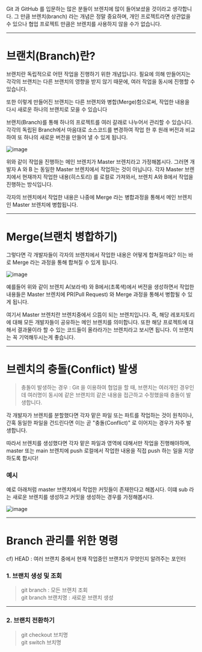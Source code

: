 Git 과 GitHub 를 입문하는 많은 분들이 브렌치에 많이 들어보셨을 것이라고 생각합니다. 그 만큼 브렌치(branch) 라는 개념은 정말 중요하며, 개인 프로젝트라면 상관없을 수 있으나 협업 프로젝트 만큼은 브렌치를 사용하지 않을 수가 없습니다.

---
# 브랜치(Branch)란?
브랜치란 독립적으로 어떤 작업을 진행하기 위한 개념입니다. 필요에 의해 만들어지는 각각의 브랜치는 다른 브랜치의 영향을 받지 않기 때문에, 여러 작업을 동시에 진행할 수 있습니다.

또한 이렇게 만들어진 브랜치는 다른 브랜치와 병합(Merge)함으로써, 작업한 내용을 다시 새로운 하나의 브랜치로 모을 수 있습니다

브랜치(Branch)를 통해 하나의 프로젝트를 여러 갈래로 나누어서 관리할 수 있습니다. 각각의 독립된 Branch에서 마음대로 소스코드를 변경하여 작업 한 후 원래 버전과 비교하여 또 하나의 새로운 버전을 만들어 낼 수 있게 됩니다.

![image](https://github.com/truenpeace/studyroom/assets/107344551/6044c71f-f6c6-4889-8fa6-a192b1a89c2c)

위와 같이 작업을 진행하는 메인 브렌치가 Master 브렌치라고 가정해봅시다. 그러면 개발자 A 와 B 는 동일한 Master 브렌치에서 작업하는 것이 아닙니다. 각자 Master 브렌치에서 현재까지 작업한 내용(히스토리) 를 로컬로 가져와서, 브렌치 A와 B에서 작업을 진행하는 방식입니다.

각자의 브렌치에서 작업한 내용은 나중에 Merge 라는 병합과정을 통해서 메인 브렌치인 Master 브렌치에 병합됩니다.

---
# Merge(브랜치 병합하기)
그렇다면 각 개발자들이 각자의 브렌치에서 작업한 내용은 어떻게 합쳐질까요? 이는 바로 Merge 라는 과정을 통해 합쳐질 수 있게 됩니다.

![image](https://github.com/truenpeace/studyroom/assets/107344551/8d9b4da8-cd10-4bb7-8885-2619a5b89435)

예를들어 위와 같이 브렌치 A(보라색) 와 B에서(초록색)에서 버전을 생성하면서 작업한 내용들은 Master 브렌치에 PR(Pull Request) 와 Merge 과정을 통해서 병합될 수 있게 됩니다.

여기서 Master 브렌치란 브렌치중에서 으뜸이 되는 브렌치입니다. 즉, 해당 레포지토리에 대해 모든 개발자들이 공유하는 메인 브렌치를 의미합니다. 또한 해당 프로젝트에 대해서 결과물이라 할 수 있는 코드들이 올라라가는 브렌치라고 보시면 됩니다. 이 브렌치는 꼭 기억해두시는게 좋습니다.

---
# 브렌치의 충돌(Conflict) 발생
> 충돌이 발생하는 경우 : Git 을 이용하여 협업을 할 때, 브랜치는 여러개인 경우인데 여러명이 동시에 같은 브랜치의 같은 내용을 접근하고 수정했을때 충돌이 발생합니다.

각 개발자가 브렌치를 분할했다면 각자 맡은 파일 또는 파트를 작업하는 것이 원칙이나, 간혹 동일한 파일을 건드린다면 이는 곧 "충돌(Conflict)" 로 이어지는 경우가 자주 발생합니다.

따라서 브렌치를 생성했다면 각자 맡은 파일과 영역에 대해서만 작업을 진행해야하며, master 또는 main 브렌치에 push 로컬에서 작업한 내용을 직접 push 하는 일을 지양하도록 합시다!

### 예시
예로 아래처럼 master 브렌치에서 작업한 커밋들이 존재한다고 해봅시다.
이떄 sub 라는 새로운 브렌치를 생성하고 커밋을 생성하는 경우를 가정해봅시다.

![image](https://github.com/truenpeace/studyroom/assets/107344551/f8fe2ffc-d445-450d-b750-b5f75f392d7b)

---
# Branch 관리를 위한 명령
cf) HEAD : 여러 브랜치 중에서 현재 작업중인 브랜치가 무엇인지 알려주는 포인터

### 1. 브랜치 생성 및 조회
> git branch : 모든 브랜치 조회<br>
> git branch 브랜치명 : 새로운 브랜치 생성
---
### 2. 브랜치 전환하기
> git checkout 브치명<br>
> git switch 브치명
